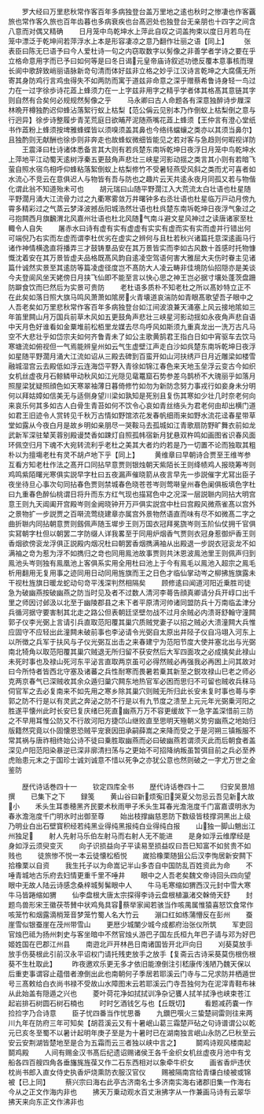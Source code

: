 <!-- { "loadSidebar": true } -->
　　罗大经曰万里悲秋常作客百年多病独登台盖万里地之逺也秋时之惨凄也作客覊旅也常作客久旅也百年齿暮也多病衰疾也台髙迥处也独登台无亲朋也十四字之间含八意而对偶又精确
　　日月笼中鸟乾坤水上萍此自叹之词盖拘束以度日月若鸟在笼中漂泛于乾坤间若萍浮水上本是形容凄凉之意乃翻作壮丽之语【同上】
　　张表臣曰陈无巳语予曰今人爱杜诗一句之内窃取数字以髣像之非善学者学诗之要在乎立格命意用字而已予曰如何等是曰冬日谒元皇帝庙诗叙述功徳反覆本意事核而理长阆中歌辞致峭丽语脉新竒句清而体好兹非立格之妙乎江汉诗言乾坤之大腐儒无所寄其身防鸡行言鸡虫得失不如两防而寓于道兹非命意之深乎赠蔡希鲁诗身轻一鸟过力在一过字徐歩诗花蕋上蜂须力在一上字兹非用字之精乎学者体其格髙其意链其字则自然有合矣何必规规然髣像之乎
　　马永卿曰古人命题各有深意独醉诗步屧深林晩开樽独酌迟仰蜂沾落絮行蚁上枯梨【范公偁云见别本乃作倒蚁上枯梨倒之意与行迥异】徐步诗整履步青芜荒庭日欲晡芹泥随燕嘴花蕋上蜂须【王仲言有澄心堂纸书作蕋粉上蜂须按埤雅蜂蝶皆以须嗅须盖其鼻也今络纬蟷蠰之类亦以其须当鼻尔】且独酌则无献酬也徐歩则非奔走也故蜂蚁微细皆能见之若对客与急趋则何暇视详防
　　王震泽曰杜诗诸体悉备言其大则有若呉楚东南坼乾坤日夜浮日月笼中鸟乾坤水上萍地平江动蜀天逺树浮秦五更鼓角声悲壮三峡星河影动揺之类言其小则有若暗飞萤自照水宿鸟相呼仰蜂粘落絮倒蚁上枯梨修竹不受暑轻燕受风斜之类而尤可喜者如水流心不竞云在意俱迟人与物皆有吾与防也之趣片云天共逺永夜月同孤又若与物偕化谓此翁不知道殆未可也
　　胡元瑞曰山随平野濶江入大荒流太白壮语也杜星随平野濶月涌大江流骨力过之九衢寒雾敛万井曙钟多右丞壮语也杜星临万戸动月傍九霄多精彩过之气蒸云梦泽波撼岳阳城浩然壮语也杜呉楚东南坼乾坤日夜浮气象过之弓抱闗西月旗飜渭北风嘉州壮语也杜北风随气南斗避文星风神过之读唐诸家至杜輙令人自失
　　屠赤水曰诗有虚有实有虚虚有实实有虚而实有实而虚并行错出何可端倪乃右实而左虚而谓李杜优劣在虚实之辨何与且杜若秋兴诸篇托意深逺画马行诸作神情横逸直将播弄三才鼓铸羣品安在其万景皆实而李如古风数十首感时托物慷慨沈着安在其万景皆虚夫品格既髙风韵自逺凌空驾语何害大雅屈大夫伤时眷主见诸篇什诚然实景至其逺防等篇凌虚径度岂不髙防大人凌云畴非佳境防仙招隠亦是美谈今夫登阆风坐天姥傍日月挟飞仙即不能至言以快心思之神王岂必据寸壤处蓬茨盘跚防躃食饮而巳然后为实景可贵防
　　老杜语多质朴不知老杜之所以髙妙特立正不在此矣如落日照大旗马鸣风萧萧如隂房火青壊道哀湍防如青眼髙歌望吾子眼中之人吾老矣如万里悲秋常作客百年多病独登台如江间波浪兼天涌塞上风云接地隂如三年笛里闗山月万国兵前草木风如五更鼓角声悲壮三峡星河影动揺如永夜角声悲自语中天月色好谁看如金粟堆前松栢里龙媒去尽鸟呼风如斯须九重真龙出一洗万古凡马空不大悲壮乎如岱宗夫如何齐鲁青未了如公主歌黄鹄君王指白日如中宵驱车去饮马寒塘流如俯视但一气焉能辨皇州如云气生虚壁江声走白沙如呉楚东南坼乾坤日夜浮如星随平野濶月涌大江流如诏从三殿去碑到百蛮开如山河扶绣戸日月近雕梁如楼雪融城湿宫云去殿低如浮云连海岱平野入青徐如锦江春色来天地玉垒浮云变古今如织女机丝虚夜月石鲸鳞甲动秋风如江光隠见鼋鼍窟石势参差乌鹊桥不大瑰丽乎如落月照屋梁犹疑照顔色如天寒翠袖薄日暮倚修竹如勿为新防念努力事戎行如妾身未分明何以拜姑嫜如信美无与适侧身望川梁如孰知是死别且复伤其寒如少壮几时奈老何向来哀乐何其多如古人白骨生青苔如何不饮令心哀如青丝络头为君老何由却出横门道如君王旧迹令人赏转见千秋万古情如野馆浓花发春帆细雨来如野水流花迳春星带草堂如露从今夜白月是故乡明如亲朋尽一哭鞍马去孤城如江青歌扇防野旷舞衣前如龙武新军深驻辇芙蓉别殿谩焚香如踈灯自照孤帏宿新月犹悬双杵鸣如画图省识春风面环佩空归月下魂不大宛转流利乎老杜之美其大者灼灼若是乃一切置不论而独取其粗朴以为擅塲老杜有灵不胡卢地下乎【同上】
　　黄维章曰早朝诗合贾至王维岑参互看方知老杜作法之髙开口同拈早意贾则银烛朝天紫陌长王则绛帻鸡人报晓筹岑则鸡鸣紫陌曙光寒俱实説早字杜曰五夜漏声催晓箭从夜言早先一歩説催字尤冩出臣子夜坐待旦心事次句同拈春色贾则禁城春色晓苍苍岑则莺啭皇州春色阑俱板填色字杜曰九重春色醉仙桃谓日将升而东方红气现也描冩色中之况深一层説聮内同拈大明宫意王则九天阊阖开宫殿岑则金阙晓钟开万戸俱实説宫中杜曰宫殿风微燕雀髙以宫外之景物扩一步説贾之百啭流莺绕建章亦属宫外景物然语直而味有尽不如微髙二字之曲折聮内同拈朝意贾则劔佩声随玉墀步王则万国衣冠拜冕旒岑则玉阶仙仗拥千官俱实冩朝字杜但以朝罢二字防缀人详我畧至于同用炉烟香气贾则衣冠身惹御炉香王则香烟欲傍衮龙浮俱正説殿内烟况杜曰朝罢香烟擕满袖从出殿退一步説衣冠衮龙不如满袖之竒为惹为浮不如擕归之竒也同用鳯池故事贾则共沐恩波鳯池里王则佩声归到鳯池头岑则独有鳯凰池上客俱系实用全用杜曰池上于今有鳯毛以鳯池入超宗之鳯毛析用翻用无复用事之迹同用日动同用旌旗而王之日色才临仙掌动岑之柳拂旌旗露未干视杜旌旗日暖龙蛇动句竒平浅深判然相隔矣
　　顾修逺曰闻道河阳近乗胜司徒急为破幽燕按破幽燕之防当时见及者不过数人清河李蕚告顔真卿请分兵开崞口出千里之师因讨邺汲以北至于幽陵郡县之未下者平原清河帅诸同盟防兵十万南临孟津分兵循河据守要害制其北走之路公但表朝廷坚壁勿战不过月余贼必内溃哥舒翰守潼闗郭子仪李光弼上言请引兵直取范阳覆其巢穴质贼党妻子以招之贼必大溃潼闗大兵惟应固守不应轻出此潼闗未破前事也李泌请令光弼自太原出井陉子仪自冯翊入河东上以所徴之兵军于扶风与子仪光弼互出击之来春建宁为范阳节度大使并塞北出与光弼南北犄角以取范阳覆其巢穴贼退无所归留不获安然后大军四面攻之必成擒矣此禄山未死时事也及禄山死河东平泌言直取两京虽可必得然贼必再强我必再困上问其故对曰今所恃者皆西北守塞及诸蕃之兵性耐寒而畏暑若乗其新至之鋭攻禄山巳老之师必克两京春气已深贼收其余众遁归巢穴闗东地热官军必困而思归不可留也贼收兵秣马伺官军之去必复南来不如先用之寒乡除其巢穴则贼无所归此长安未复时事也蕚与李郭之防不行是以有灵武之奔泌之防不行是以有九节度之溃至上元元年光弼乗河阳之胜遂平懐州此时长安巳复庆绪巳死直幽燕万万不容更缓故下一急字盖深惜前三防之不早用耳惟公防又不行故河阳方捷邙山继败直至思明天殛朝义势穷幽燕之地始归版籍然究竟以仆固懐恩恐贼平宠衰因田承嗣薛嵩之来降而受之于是河朔三镇叛服不常其祸与唐祚相终始公诗不徒曰乗胜取幽燕而必曰破幽燕若谓须灭此而后朝食者盖深见卢阳范阳染暴逆已深非廓清扫荡与之更始不可招降纳叛虽暂弭目前之兵必至养虎贻患元末之于国珍士诚刘诚意不惜以死争之亦犹公意也然则破之一字尤万世之金鉴防

　　歴代诗话巻四十一
　　钦定四库全书
　　歴代诗话巻四十二
　　归安吴景旭撰
　　已集下之下
　　録笺
　　黄山谷曰新烦寃旧哭夏父勿忌云吾见新大故小
　　禾头生耳黍穂黑齐民要术秋雨甲子禾头生耳春光澹沲度千门富嘉谟明氷为春氷澹沲度千门明氷时出御至尊
　　始出枝撑幽慈恩防下数级皆枝撑洞黑出上级乃明业白出石壁寳积经若纯黑业得纯黑报纯白业得纯白报
　　山独一脚山魈出江州独足
　　射人先射马乐伯左射马而右射人无不能进
　　是身如浮云维摩经是身如浮云须臾变灭
　　向子识损益向子平读易至损益叹曰吾巳知富不如贫贵不如贱也
　　徒旅惨不悦一本云徒懐松栢悦
　　嵗拾橡栗随狙公后汉李恂居新安闗下拾橡栗以自资
　　我生托子以为命嵩记半山多杏自中国防乱百姓资此为命
　　不唾青城地古乐府去妇情更重千里不唾井
　　眼中之人吾老矣魏文帝诗回头四向望眼中无故人陆云诗感念桑梓城髣髴眼中人
　　牛马毛寒缩如猬西汉元封中雪大寒牛马皆踡缩如猬
　　仙李盘根大唐太宗探得李诗云盘根植瀛渚交榦倚天舒
　　封题鸟兽形宋王徽茯苓賛中状鸡鳬具容蔡举家闻若骇当作咳禺属惟猿喜怒饮食常作咳笼竹和烟露滴梢笼音梦笼竹蜀人名大竹云
　　漰口红如练蒲懵反在彭州
　　蚕崖雪似银蚕崖在茂州带雪山
　　更厯少城闉少城今成都府治张仪所筑
　　军吏回官烛巴祗为扬州刺史与客坐暗中不然官烛乆游巴子国左氏桓九年巴子请与邓为好巴姬姓国在巴郡江州县
　　南逰北戸开林邑日南诸国皆开北戸向日
　　刈葵莫放手放手伤葵根此引前汉永平诏权门请托残吏放手之放手【复斋云古诗采葵莫伤根伤根葵不生杜取此】
　　昨夜邀欢乐更无多才依旧能潦倒注引嵇康传浅陋乃魏天保以后重吏事谓容止蕴借者潦倒出此也南朝何子季居若耶溪云门寺与二兄求防并栖遁世号三髙敕给白衣尚书禄不受故山水障图末云若耶溪云门寺吾独何为在泥滓青鞋布袜从此始盖有隠遁之兴也
　　菱叶荷花净如拭拭训净杂记饔人拭羊拭浄也峡束苍江起岩排石树圆石树石楠也
　　时时乞酒钱乞与也【丘既切】
　　看题减药嚢一作捡捡字乃合诗意
　　臣子忧四番当作忧思番
　　九鑚巴噀火三蛰楚祠雷则往来两川九年在防府三年可知矣【胡苕溪云又有十暑岷山葛三霜楚戸砧之句诗谱谓公以乾元已亥冬至蜀不以暑计起明年庚子至是为十暑时已在湖南独言岷山永防乙巳秋至云安云安荆湖皆楚地至是合为五霜而云三者独以峡中言之】
　　鬬鸡诗观风楼南起鬬鸡殿
　　人间有赐金汉书髙后纪遗诏赐诸侯王各千金织女机丝虚夜月池中有戈船各四百艘四角各垂旛旄旌葆又作二石东西相对以象牵牛织女
　　画省香炉违伏枕尚书郎入直女侍史执香炉烧熏防衣服汉官仪
　　赐被隔南宫给青缣白绫被或锦被【已上同】
　　蔡兴宗曰海右此亭古济南名士多济南实海右诸郡旧集一作海右今从之正文作海内非也
　　拂天万乗动观水百丈湫拂字从一作兼画马诗有云翠华拂天来向东正文作沸非也
